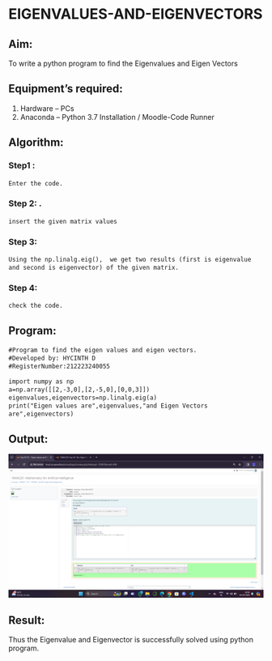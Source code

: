 # EIGENVALUES-AND-EIGENVECTORS
## Aim:
To write a python program to find the Eigenvalues and Eigen Vectors
## Equipment’s required:
1. 	Hardware – PCs
2. 	Anaconda – Python 3.7 Installation / Moodle-Code Runner
## Algorithm:
### Step1 : 
    Enter the code.
### Step 2: .
    insert the given matrix values
### Step 3: 
    Using the np.linalg.eig(),  we get two results (first is eigenvalue and second is eigenvector) of the given matrix.
### Step 4: 
    check the code.
## Program:
```
#Program to find the eigen values and eigen vectors.
#Developed by: HYCINTH D
#RegisterNumber:212223240055
```
```
import numpy as np
a=np.array([[2,-3,0],[2,-5,0],[0,0,3]])
eigenvalues,eigenvectors=np.linalg.eig(a)
print("Eigen values are",eigenvalues,"and Eigen Vectors are",eigenvectors)
```

## Output:

![alt text](<Screenshot (198).png>)

## Result:
Thus the Eigenvalue and Eigenvector is successfully solved using python program.
